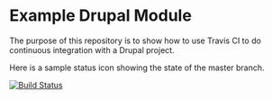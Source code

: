 Example Drupal Module
=====================

The purpose of this repository is to show how to use Travis CI to do
continuous integration with a Drupal project.

Here is a sample status icon showing the state of the master branch.

[![Build Status](https://secure.travis-ci.org/justinlevi/drupal-travis-ci.png?branch=master)](http://travis-ci.org/justinlevi/drupal-travis-ci)
